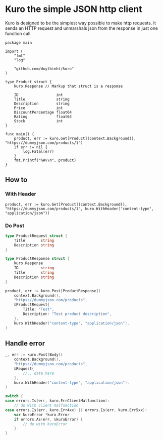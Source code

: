 # Kuro the simple JSON http client

Kuro is designed to be the simplest way possible to make http requests. It sends an HTTP request and unmarshals json from the response in just one function call.

```
package main

import (
	"fmt"
	"log"

	"github.com/duythinht/kuro"
)

type Product struct {
	kuro.Response // Markup that struct is a response

	ID                 int
	Title              string
	Description        string
	Price              int
	DiscountPercentage float64
	Rating             float64
	Stock              int
}

func main() {
	product, err := kuro.Get[Product](context.Background(), "https://dummyjson.com/products/1")
	if err != nil {
		log.Fatal(err)
	}
	fmt.Printf("%#v\n", product)
}
```

## How to

### With Header

```
product, err := kuro.Get[Product](context.Background(), "https://dummyjson.com/products/1", kuro.WithHeader("content-type", "application/json"))
```

### Do Post

```go
type ProductRequest struct {
    Title       string
    Description string
}

type ProductResponse struct {
    kuro.Response
    ID          string
    Title       string
    Description string
}

product, err := kuro.Post[ProductResponse](
    context.Background(),
    "https://dummyjson.com/products",
    &ProductRequest{
        Title: "Test",
        Description: "Test product description",
    }, 
    kuro.WithHeader("content-type", "application/json"),
)
```

## Handle error

```go
_, err := kuro.Post[Body](
    context.Background(),
    "https://dummyjson.com/products",
    &Request{
        //.. data here
    }, 
    kuro.WithHeader("content-type", "application/json"),
)

switch {
case errors.Is(err, kuro.ErrClientMalfunction):
    // do with client malfunction
case errors.Is(err, kuro.Err4xx) || errors.Is(err, kuro.Err5xx):
    var kuroError *kuro.Error
    if errors.As(err, &kuroError) {
        // do with kuroError
    }
}
```
